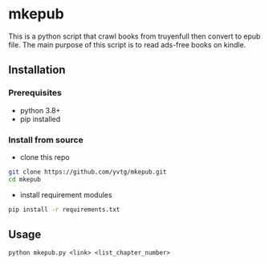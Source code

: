 # mkepub
This is a python script that crawl books from truyenfull then convert to epub file. The main purpose of this script is to read ads-free books on kindle.

## Installation
### Prerequisites
- python 3.8+
- pip installed
### Install from source
- clone this repo
```bash
git clone https://github.com/yvtg/mkepub.git
cd mkepub
```
- install requirement modules
```bash
pip install -r requirements.txt
```
## Usage
```
python mkepub.py <link> <list_chapter_number>
```

